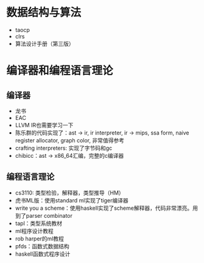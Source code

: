 # 数据结构与算法

- taocp
- clrs
- 算法设计手册（第三版）

# 编译器和编程语言理论

## 编译器

- 龙书
- EAC
- LLVM IR也需要学习一下
- 陈乐群的代码实现了：ast -> ir, ir interpreter, ir -> mips, ssa form, naive register allocator, graph color, 非常值得参考
- crafting interpreters: 实现了字节码和gc
- chibicc：ast -> x86_64汇编，完整的c编译器

## 编程语言理论

- cs3110: 类型检验，解释器，类型推导（HM）
- 虎书ML版：使用standard ml实现了tiger编译器
- write you a scheme：使用haskell实现了scheme解释器，代码非常漂亮。用到了parser combinator
- tapl：类型系统教材
- ml程序设计教程
- rob harper的ml教程
- pfds：函数式数据结构
- haskell函数式程序设计

